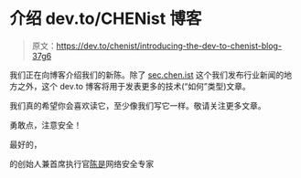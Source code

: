 # 介绍 dev.to/CHENist 博客

> 原文：<https://dev.to/chenist/introducing-the-dev-to-chenist-blog-37g6>

我们正在向博客介绍我们的新陈。除了 [sec.chen.ist](https://sec.chen.ist/) 这个我们发布行业新闻的地方之外，这个 dev.to 博客将用于发表更多的技术(“如何”类型)文章。

我们真的希望你会喜欢读它，至少像我们写它一样。敬请关注更多文章。

勇敢点，注意安全！

最好的，

的创始人兼首席执行官[陈是](https://chen.ist/)网络安全专家